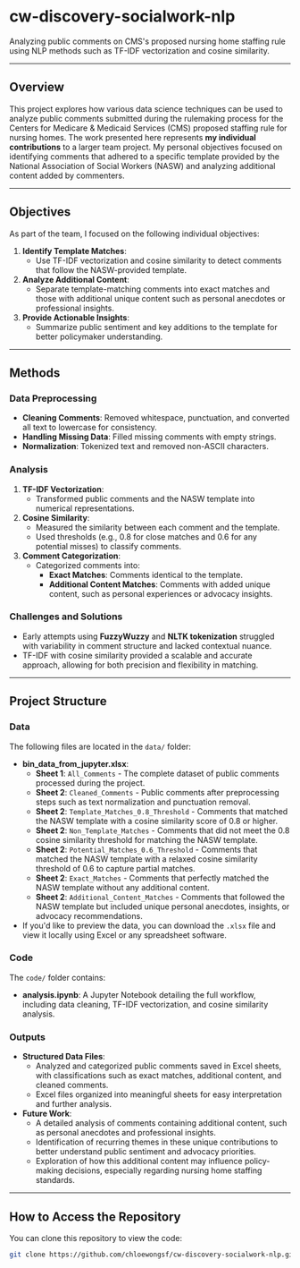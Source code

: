 # cw-discovery-socialwork-nlp
Analyzing public comments on CMS's proposed nursing home staffing rule using NLP methods such as TF-IDF vectorization and cosine similarity.

---

## Overview
This project explores how various data science techniques can be used to analyze public comments submitted during the rulemaking process for the Centers for Medicare & Medicaid Services (CMS) proposed staffing rule for nursing homes. The work presented here represents **my individual contributions** to a larger team project. My personal objectives focused on identifying comments that adhered to a specific template provided by the National Association of Social Workers (NASW) and analyzing additional content added by commenters.

---

## Objectives
As part of the team, I focused on the following individual objectives:
1. **Identify Template Matches**:
   - Use TF-IDF vectorization and cosine similarity to detect comments that follow the NASW-provided template.
2. **Analyze Additional Content**:
   - Separate template-matching comments into exact matches and those with additional unique content such as personal anecdotes or professional insights.
3. **Provide Actionable Insights**:
   - Summarize public sentiment and key additions to the template for better policymaker understanding.

---

## Methods
### Data Preprocessing
- **Cleaning Comments**: Removed whitespace, punctuation, and converted all text to lowercase for consistency.
- **Handling Missing Data**: Filled missing comments with empty strings.
- **Normalization**: Tokenized text and removed non-ASCII characters.

### Analysis
1. **TF-IDF Vectorization**:
   - Transformed public comments and the NASW template into numerical representations.
2. **Cosine Similarity**:
   - Measured the similarity between each comment and the template.
   - Used thresholds (e.g., 0.8 for close matches and 0.6 for any potential misses) to classify comments.
3. **Comment Categorization**:
   - Categorized comments into:
     - **Exact Matches**: Comments identical to the template.
     - **Additional Content Matches**: Comments with added unique content, such as personal experiences or advocacy insights.

### Challenges and Solutions
- Early attempts using **FuzzyWuzzy** and **NLTK tokenization** struggled with variability in comment structure and lacked contextual nuance.
- TF-IDF with cosine similarity provided a scalable and accurate approach, allowing for both precision and flexibility in matching.

---

## Project Structure
### Data
The following files are located in the `data/` folder:
- **bin_data_from_jupyter.xlsx**:
  - **Sheet 1**: `All_Comments` - The complete dataset of public comments processed during the project.
  - **Sheet 2**: `Cleaned_Comments` - Public comments after preprocessing steps such as text normalization and punctuation removal.
  - **Sheet 2**: `Template_Matches_0.8_Threshold` - Comments that matched the NASW template with a cosine similarity score of 0.8 or higher.
  - **Sheet 2**: `Non_Template_Matches` - Comments that did not meet the 0.8 cosine similarity threshold for matching the NASW template.
  - **Sheet 2**: `Potential_Matches_0.6_Threshold` - Comments that matched the NASW template with a relaxed cosine similarity threshold of 0.6 to capture partial matches.
  - **Sheet 2**: `Exact_Matches` - Comments that perfectly matched the NASW template without any additional content.
  - **Sheet 2**: `Additional_Content_Matches` - Comments that followed the NASW template but included unique personal anecdotes, insights, or advocacy recommendations.
- If you'd like to preview the data, you can download the `.xlsx` file and view it locally using Excel or any spreadsheet software.

### Code
The `code/` folder contains:
- **analysis.ipynb**: A Jupyter Notebook detailing the full workflow, including data cleaning, TF-IDF vectorization, and cosine similarity analysis.

### Outputs
- **Structured Data Files**: 
  - Analyzed and categorized public comments saved in Excel sheets, with classifications such as exact matches, additional content, and cleaned comments.
  - Excel files organized into meaningful sheets for easy interpretation and further analysis.
- **Future Work**:
  - A detailed analysis of comments containing additional content, such as personal anecdotes and professional insights.
  - Identification of recurring themes in these unique contributions to better understand public sentiment and advocacy priorities.
  - Exploration of how this additional content may influence policy-making decisions, especially regarding nursing home staffing standards.

---

## How to Access the Repository

You can clone this repository to view the code:
```bash
git clone https://github.com/chloewongsf/cw-discovery-socialwork-nlp.git
